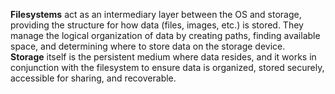 **Filesystems** act as an intermediary layer between the OS and storage, providing the structure for how data (files, images, etc.) is stored. They manage the logical organization of data by creating paths, finding available space, and determining where to store data on the storage device.
<br>**Storage** itself is the persistent medium where data resides, and it works in conjunction with the filesystem to ensure data is organized, stored securely, accessible for sharing, and recoverable.